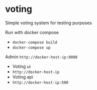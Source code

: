 # voting
Simple voting system for testing purposes

Run with docker compose
* `docker-compose build`
* `docker-compose up`

Admin 
`http://docker-host-ip:8080`
* Voting ui
* `http://docker-host-ip`
* Voting api
* `http://docker-host-ip:500` 

